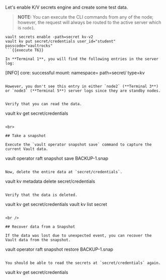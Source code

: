 Let's enable K/V secrets engine and create some test data.

> **NOTE:** You can execute the CLI commands from any of the node; however, the request will always be routed to the active server which is `node1`.  

```
vault secrets enable -path=secret kv-v2
vault kv put secret/credentials user_id="student" passcode="vaultrocks"
```{{execute T6}}

In **Terminal 1**, you will find the following entries in the server log:

```
[INFO]  core: successful mount: namespace= path=secret/ type=kv
```

However, you don't see this entry in either `node2` (**Terminal 3**) or `node3` (**Terminal 5**) server logs since they are standby nodes.


Verify that you can read the data.

```
vault kv get secret/credentials
```{{execute T2}}

<br>

## Take a snapshot

Execute the `vault operator snapshot save` command to capture the current Vault data.

```
vault operator raft snapshot save BACKUP-1.snap
```{{execute T2}}

Now, delete the entire data at `secret/credentials`.

```
vault kv metadata delete secret/credentials
```{{execute T2}}

Verify that the data is deleted.

```
vault kv get secret/credentials
vault kv list secret
```{{execute T2}}

<br />

## Recover data from a Snapshot

If the data was lost due to unexpected event, you can recover the Vault data from the snapshot.

```
vault operator raft snapshot restore BACKUP-1.snap
```{{execute T2}}

You should be able to read the secrets at `secret/credentials` again.

```
vault kv get secret/credentials
```{{execute T2}}
